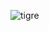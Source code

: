 ![tigre](https://github.com/nanooficial/nanooficial/assets/140116671/76a73608-89c8-467a-99b2-65b8c4a1a830)

